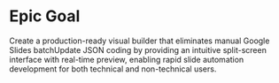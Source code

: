 # Epic Goal

Create a production-ready visual builder that eliminates manual Google Slides batchUpdate JSON coding by providing an intuitive split-screen interface with real-time preview, enabling rapid slide automation development for both technical and non-technical users.
